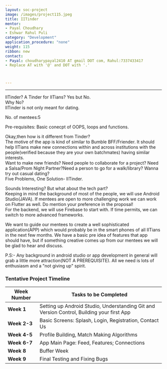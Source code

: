 ```yaml
---
layout: soc-project
image: /images/project115.jpeg
title: IITinder
mentor: 
- Payal Choudhary
- Eshwar Rahul Puli
category: "Development"
application_procedure: "none"
weight: 115
ribbon: new
contact:
- Payal: choudharypayal2410 AT gmail DOT com, Rahul:7337433417
- Replace AT with '@' and DOT with '.'



---
```




---
IITinder? A Tinder for IITians? Yes but No.<br>Why No?<br>IITinder is not only meant for dating.<br>


<!--break-->

No. of mentees:5

Pre-requisites: Basic conecpt of OOPS, loops and functions. 

Okay,then how is it different from Tinder?<br>The motive of the app is kind of similar to Bumble BFF/Friender. It should help IITians make new connections within and across institutions with the people(verified because they are your own batchmates) having similar interests.<br>
Want to make new friends? Need people to collaborate for a project? Need a Salsa/Prom Night Partner?Need a person to go for a walk/library? Wanna try out casual dating?<br>Five Problems, One Solution- IITinder.

Sounds Interesting? But what about the tech part?<br>
Keeping in mind the background of most of the people, we will use Android Studio(JAVA). If mentees are open to more challenging work we can work on Flutter as well. Do mention your preference in the proposal!<br>
For the backend, we will use Firebase to start with. If time permits, we can switch to more advanced frameworks.

We want to guide our mentees to create a well sophisticated application(APP) which would probably be in the smart phones of all IITians in the next few months. We have a basic pre idea of features that app should have, but if something creative comes up from our mentees we will be glad to hear and discuss.<br>

P.S:- Any background in android studio or app development in general will grab a little more attraction(NOT A PREREQUISITE). All we need is lots of enthusiasm and a "not giving up" spirit.



<!--break-->

### Tentative Project Timeline
<!--break-->

|Week Number  | Tasks to be Completed|
|--- | --- | 
|**Week 1** |Setting up Android Studio, Understanding Git and Version Control, Building your first App|
|**Week 2-3** |Basic Screens: Splash, Login, Registration, Contact Us|
|**Week 4-5** | Profile Building, Match Making Algorithms|
|**Week 6-7** | App Main Page: Feed, Features; Connections|
|**Week 8** | Buffer Week|
|**Week 9** |Final Testing and Fixing Bugs |

